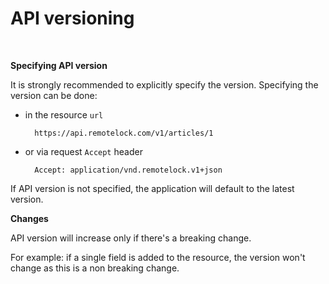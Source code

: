 # API versioning
<br/>

**Specifying API version**

It is strongly recommended to explicitly specify the version. Specifying the
version can be done:

- in the resource `url`

        https://api.remotelock.com/v1/articles/1

- or via request `Accept` header

        Accept: application/vnd.remotelock.v1+json

If API version is not specified, the application will default to the latest
version.

**Changes**

API version will increase only if there's a breaking change.

For example: if a single field is added to the resource, the version won't
change as this is a non breaking change.
